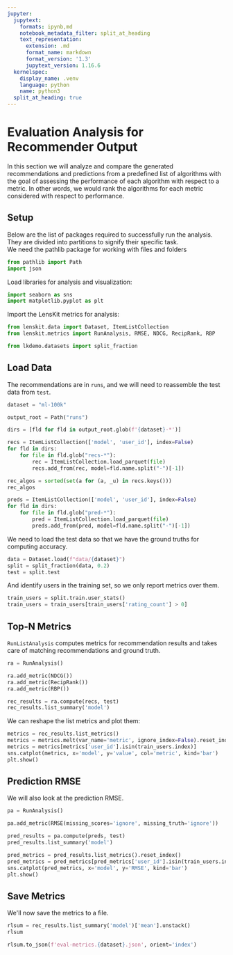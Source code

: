 ```yaml
---
jupyter:
  jupytext:
    formats: ipynb,md
    notebook_metadata_filter: split_at_heading
    text_representation:
      extension: .md
      format_name: markdown
      format_version: '1.3'
      jupytext_version: 1.16.6
  kernelspec:
    display_name: .venv
    language: python
    name: python3
  split_at_heading: true
---
```


# Evaluation Analysis for Recommender Output


In this section we will analyze and compare the generated recommendations and predictions from a predefined list of algorithms with the goal of assessing the performance of each algorithm with respect to a metric. In other words, we would rank the algorithms for each metric considered with respect to performance.


## Setup


Below are the list of packages required to successfully run the analysis. They are divided into partitions to signify their specific task.<br>
We need the pathlib package for working with files and folders

```python
from pathlib import Path
import json
```

Load libraries for analysis and visualization:

```python
import seaborn as sns
import matplotlib.pyplot as plt
```


Import the LensKit metrics for analysis:

```python
from lenskit.data import Dataset, ItemListCollection
from lenskit.metrics import RunAnalysis, RMSE, NDCG, RecipRank, RBP
```

```python
from lkdemo.datasets import split_fraction
```

## Load Data

The recommendations are in `runs`, and we will need to reassemble the test data from `test`.

```python tags=["parameters"]
dataset = "ml-100k"
```

```python
output_root = Path("runs")
```

```python
dirs = [fld for fld in output_root.glob(f'{dataset}-*')]
```

```python
recs = ItemListCollection(['model', 'user_id'], index=False)
for fld in dirs:
    for file in fld.glob("recs-*"):
        rec = ItemListCollection.load_parquet(file)
        recs.add_from(rec, model=fld.name.split("-")[-1])
```

```python
rec_algos = sorted(set(a for (a, _u) in recs.keys()))
rec_algos
```

```python
preds = ItemListCollection(['model', 'user_id'], index=False)
for fld in dirs:
    for file in fld.glob("pred-*"):
        pred = ItemListCollection.load_parquet(file)
        preds.add_from(pred, model=fld.name.split("-")[-1])
```

We need to load the test data so that we have the ground truths for computing accuracy.

```python
data = Dataset.load(f"data/{dataset}")
split = split_fraction(data, 0.2)
test = split.test
```

And identify users in the training set, so we only report metrics over them.

```python
train_users = split.train.user_stats()
train_users = train_users[train_users['rating_count'] > 0]
```

## Top-N Metrics

`RunListAnalysis` computes metrics for recommendation results and takes care of
matching recommendations and ground truth.

```python
ra = RunAnalysis()

ra.add_metric(NDCG())
ra.add_metric(RecipRank())
ra.add_metric(RBP())

rec_results = ra.compute(recs, test)
rec_results.list_summary('model')
```

We can reshape the list metrics and plot them:

```python
metrics = rec_results.list_metrics()
metrics = metrics.melt(var_name='metric', ignore_index=False).reset_index()
metrics = metrics[metrics['user_id'].isin(train_users.index)]
sns.catplot(metrics, x='model', y='value', col='metric', kind='bar')
plt.show()
```

## Prediction RMSE

We will also look at the prediction RMSE.

```python
pa = RunAnalysis()

pa.add_metric(RMSE(missing_scores='ignore', missing_truth='ignore'))

pred_results = pa.compute(preds, test)
pred_results.list_summary('model')
```

```python
pred_metrics = pred_results.list_metrics().reset_index()
pred_metrics = pred_metrics[pred_metrics['user_id'].isin(train_users.index)]
sns.catplot(pred_metrics, x='model', y='RMSE', kind='bar')
plt.show()
```

## Save Metrics

We'll now save the metrics to a file.

```python
rlsum = rec_results.list_summary('model')['mean'].unstack()
rlsum
```

```python
rlsum.to_json(f'eval-metrics.{dataset}.json', orient='index')
```
